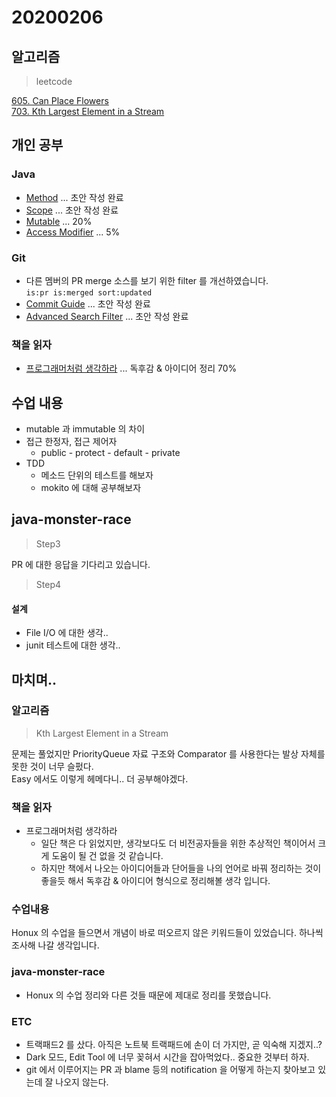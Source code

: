 # 20200206

## 알고리즘
> leetcode

[605. Can Place Flowers](https://github.com/Hyune-c/algorithm/tree/master/src/main/java/leetcode/canplaceflowers)  
[703. Kth Largest Element in a Stream](https://github.com/Hyune-c/algorithm/tree/master/src/main/java/leetcode/kthlargestelement)

## 개인 공부

### Java 
- [Method](https://github.com/Hyune-c/TIL/blob/master/Java/Method.md) ... 초안 작성 완료
- [Scope](https://github.com/Hyune-c/TIL/blob/master/Java/Scope.md) ... 초안 작성 완료
- [Mutable](https://github.com/Hyune-c/TIL/blob/master/Java/Mutable.md) ... 20%
- [Access Modifier](https://github.com/Hyune-c/TIL/blob/master/Java/Access%20Modifier.md) ... 5% 

### Git
- 다른 멤버의 PR merge 소스를 보기 위한 filter 를 개선하였습니다.  
`is:pr is:merged sort:updated`
- [Commit Guide](https://github.com/Hyune-c/TIL/blob/master/Git/Commit%20Guide.md) ... 초안 작성 완료
- [Advanced Search Filter](https://github.com/Hyune-c/TIL/blob/master/Git/Advanced%20Search%20Filter.md) ... 초안 작성 완료

### 책을 읽자
- [프로그래머처럼 생각하라](https://github.com/Hyune-c/TIL/blob/master/Let's%20Read/%ED%94%84%EB%A1%9C%EA%B7%B8%EB%9E%98%EB%A8%B8%EC%B2%98%EB%9F%BC%20%EC%83%9D%EA%B0%81%ED%95%98%EB%9D%BC.md) ... 독후감 & 아이디어 정리 70%

## 수업 내용
- mutable 과 immutable 의 차이
- 접근 한정자, 접근 제어자 
	- public - protect - default - private
- TDD
	- 메소드 단위의 테스트를 해보자
	- mokito 에 대해 공부해보자

## java-monster-race 

> Step3

PR 에 대한 응답을 기다리고 있습니다.

> Step4

#### 설계 
- File I/O 에 대한 생각..
- junit 테스트에 대한 생각..


## 마치며..

### 알고리즘
  
> Kth Largest Element in a Stream

문제는 풀었지만 PriorityQueue 자료 구조와 Comparator 를 사용한다는 발상 자체를 못한 것이 너무 슬펐다.  
Easy 에서도 이렇게 헤메다니.. 더 공부해야겠다.

### 책을 읽자
- 프로그래머처럼 생각하라
	- 일단 책은 다 읽었지만, 생각보다도 더 비전공자들을 위한 추상적인 책이어서 크게 도움이 될 건 없을 것 같습니다.
	- 하지만 책에서 나오는 아이디어들과 단어들을 나의 언어로 바꿔 정리하는 것이 좋을듯 해서 독후감 & 아이디어 형식으로 정리해볼 생각 입니다. 

### 수업내용
Honux 의 수업을 들으면서 개념이 바로 떠오르지 않은 키워드들이 있었습니다. 하나씩 조사해 나갈 생각입니다.

### java-monster-race
- Honux 의 수업 정리와 다른 것들 때문에 제대로 정리를 못했습니다.

### ETC
- 트랙패드2 를 샀다. 아직은 노트북 트랙패드에 손이 더 가지만, 곧 익숙해 지겠지..?
- Dark 모드, Edit Tool 에 너무 꽂혀서 시간을 잡아먹었다.. 중요한 것부터 하자.
- git 에서 이루어지는 PR 과 blame 등의 notification 을 어떻게 하는지 찾아보고 있는데 잘 나오지 않는다.